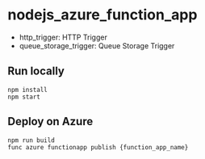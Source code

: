 # nodejs_azure_function_app

- http_trigger: HTTP Trigger
- queue_storage_trigger: Queue Storage Trigger

## Run locally

```
npm install
npm start
```

## Deploy on Azure

```
npm run build
func azure functionapp publish {function_app_name}
```